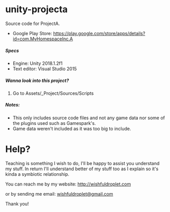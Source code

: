 # unity-projecta
Source code for ProjectA.
* Google Play Store: https://play.google.com/store/apps/details?id=com.MyHomespaceInc.A

##### Specs
* Engine: Unity 2018.1.2f1
* Text editor: Visual Studio 2015

##### Wanna look into this project?
1. Go to Assets/_Project/Sources/Scripts

##### Notes:
* This only includes source code files and not any game data nor some of the plugins used such as Gamespark's.
* Game data weren't included as it was too big to include.

# Help?
Teaching is something I wish to do, I'll be happy to assist you understand my stuff. In return I'll understand better of my stuff too as I explain so it's kinda a symbiotic relationship.

You can reach me by my website: http://wishfuldroplet.com

or by sending me email:
wishfuldroplet@gmail.com

Thank you!
